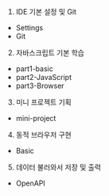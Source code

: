 
1. IDE 기본 설정 및 Git
- Settings
- Git

2. 자바스크립트 기본 학습
- part1-basic
- part2-JavaScript
- part3-Browser

3. 미니 프로젝트 기획
- mini-project

4. 동적 브라우저 구현
- Basic

5. 데이터 불러와서 저장 및 출력
- OpenAPI